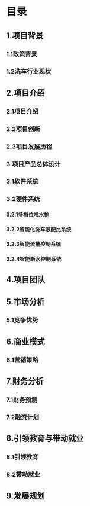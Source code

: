 #  目录

##  1.项目背景

###  	1.1政策背景

###  	1.2洗车行业现状

##  2.项目介绍

###  	2.1项目介绍

###  	2.2项目创新

###  	2.3项目发展历程

###  3.项目产品总体设计

###  	3.1软件系统

###  	3.2硬件系统

####  		3.2.1多档位喷水枪

####  		3.2.2智能化洗车液配比系统

####  		3.2.3智能流量控制系统

####  		3.2.4智能断水控制系统

##  4.项目团队

##  5.市场分析

###  	5.1竞争优势

##  6.商业模式

###  	6.1营销策略

##  7.财务分析

###  	7.1财务预测

###  	7.2融资计划

##  8.引领教育与带动就业

###  	8.1引领教育

###  	8.2带动就业

## 9.发展规划